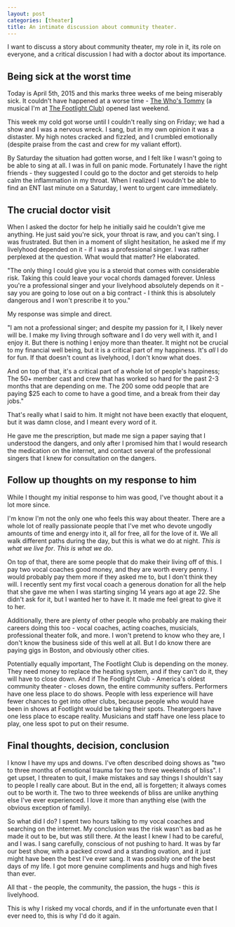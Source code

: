 ```yaml
---
layout: post
categories: [theater]
title: An intimate discussion about community theater.
---
```


I want to discuss a story about community theater, my role in it, its role on everyone, and a critical discussion I had with a doctor about its importance.

## Being sick at the worst time

Today is April 5th, 2015 and this marks three weeks of me being miserably sick. It couldn't have happened at a worse time - [The Who's Tommy](http://en.wikipedia.org/wiki/The_Who%27s_Tommy) (a musical I'm at [The Footlight Club](www.footlight.org)) opened last weekend. 

This week my cold got worse until I couldn't really sing on Friday; we had a show and I was a nervous wreck. I sang, but in my own opinion it was a distaster. My high notes cracked and fizzled, and I crumbled emotionally (despite praise from the cast and crew for my valiant effort). 

By Saturday the situation had gotten worse, and I felt like I wasn't going to be able to sing at all. I was in full on panic mode. Fortunately I have the right friends - they suggested I could go to the doctor and get steroids to help calm the inflammation in my throat. When I realized I wouldn't be able to find an ENT last minute on a Saturday, I went to urgent care immediately. 

## The crucial doctor visit

When I asked the doctor for help he initially said he couldn't give me anything. He just said you're sick, your throat is raw, and you can't sing. I was frustrated. But then in a moment of slight hesitation, he asked me if my livelyhood depended on it - if I was a professional singer. I was rather perplexed at the question. What would that matter?  He elaborated.

"The only thing I could give you is a steroid that comes with considerable risk. Taking this could leave your vocal chords damaged forever. Unless you're a professional singer and your livelyhood absolutely depends on it - say you are going to lose out on a big contract - I think this is absolutely dangerous and I won't prescribe it to you."

My response was simple and direct. 

"I am not a professional singer; and despite my passion for it, I likely never will be. I make my living through software and I do very well with it, and I enjoy it. But there is nothing I enjoy more than theater. It might not be crucial to my financial well being, but it is a critical part of my happiness. It's *all* I do for fun. If that doesn't count as livelyhood, I don't know what does. 

And on top of that, it's a critical part of a whole lot of people's happiness; The 50+ member cast and crew that has worked so hard for the past 2-3 months that are depending on me. The 200 some odd people that are paying $25 each to come to have 
a good time, and a break from their day jobs."

That's really what I said to him. It might not have been exactly that eloquent, but it was damn close, and I meant every word of it.

He gave me the prescription, but made me sign a paper saying that I understood the dangers, and only after I promised him that I would research the medication on the internet, and contact several of the professional singers that I knew for consultation on the dangers.

## Follow up thoughts on my response to him

While I thought my initial response to him was good, I've thought about it a lot more since.

I'm know I'm not the only one who feels this way about theater. There are a whole lot of really passionate people that I've met who devote ungodly amounts of time and energy into it, all for free, all for the love of it. We all walk different paths during the day, but this is what we do at night. *This is what we live for*. *This is what we do*. 

On top of that, there are some people that do make their living off of this. I pay two vocal coaches good money, and they are worth every penny. I would probably pay them more if they asked me to, but I don't think they will. I recently sent my first vocal coach a generous donation for all the help that she gave me when I was starting singing 14 years ago at age 22. She didn't ask for it, but I wanted her to have it. It made me feel great to give it to her.

Additionally, there are plenty of other people who probably are making their careers doing this too - vocal coaches, acting coaches, musicials, professional theater folk, and more. I won't pretend to know who they are, I don't know the business side of this well at all. But I do know there are paying gigs in Boston, and obviously other cities.

Potentially equally important, The Footlight Club is depending on the money. They need money to replace the heating system, and if they can't do it, they will have to close down. And if The Footlight Club - America's oldest community theater - closes down, the entire community suffers. Performers have one less place to do shows. People with less experience will have fewer chances to get into other clubs, because people who would have been in shows at Footlight would be taking their spots. Theatergoers have one less place to escape reality. Musicians and staff have one less place to play, one less spot to put on their resume. 

## Final thoughts, decision, conclusion

I know I have my ups and downs. I've often described doing shows as "two to three months of emotional trauma for two to three weekends of bliss". I get upset, I threaten to quit, I make mistakes and say things I shouldn't say to people I really care about. But in the end, all is forgetten; it always comes out to be worth it. The two to three weekends of bliss are unlike anything else I've ever experienced. I love it more than anything else (with the obvious exception of family).

So what did I do? I spent two hours talking to my vocal coaches and searching on the internet. My conclusion was the risk wasn't as bad as he made it out to be, but was still there. At the least I knew I had to be careful, and I was. I sang carefully, conscious of not pushing to hard. It was by far our best show, with a packed crowd and a standing ovation, and it just might have been the best I've ever sang. It was possibly one of the best days of my life. I got more genuine compliments and hugs and high fives than ever.

All that - the people, the community, the passion, the hugs - this *is* livelyhood. 

This is why I risked my vocal chords, and if in the unfortunate even that I ever need to, this is why I'd do it again.
